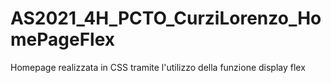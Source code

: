 # AS2021_4H_PCTO_CurziLorenzo_HomePageFlex
Homepage realizzata in CSS tramite l'utilizzo della funzione display flex
